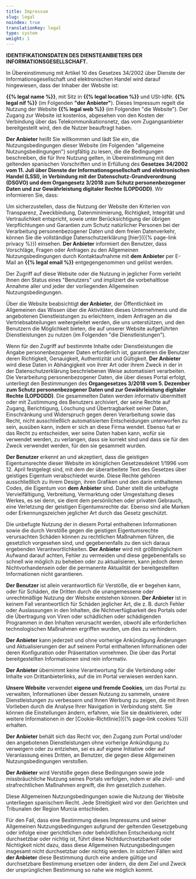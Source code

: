 ```yaml
---
title: Impressum
slug: legal
noindex: true
translationKey: legal
type: system
weight: 1
---
```


**IDENTIFIKATIONSDATEN DES DIENSTEANBIETERS DER INFORMATIONSGESELLSCHAFT.**

In Übereinstimmung mit Artikel 10 des Gesetzes 34/2002 über Dienste der Informationsgesellschaft und elektronischen Handel wird darauf hingewiesen, dass der Inhaber der Website ist:

**{{% legal name %}}**, mit Sitz in **{{% legal location %}}** und USt-IdNr. **{{% legal nif %}}** (im Folgenden **"der Anbieter"**). Dieses Impressum regelt die Nutzung der Website **{{% legal web %}}** (im Folgenden "die Website"). Der Zugang zur Website ist kostenlos, abgesehen von den Kosten der Verbindung über das Telekommunikationsnetz, das vom Zugangsanbieter bereitgestellt wird, den die Nutzer beauftragt haben.

**Der Anbieter** heißt Sie willkommen und lädt Sie ein, die Nutzungsbedingungen dieser Website (im Folgenden "allgemeine Nutzungsbedingungen") sorgfältig zu lesen, die die Bedingungen beschreiben, die für Ihre Nutzung gelten, in Übereinstimmung mit den geltenden spanischen Vorschriften und in Erfüllung des **Gesetzes 34/2002 vom 11. Juli über Dienste der Informationsgesellschaft und elektronischen Handel (LSSI), in Verbindung mit der Datenschutz-Grundverordnung (DSGVO) und dem Organgesetz 3/2018 zum Schutz personenbezogener Daten und zur Gewährleistung digitaler Rechte (LOPDGDD)**. Wir informieren Sie, dass:

Um sicherzustellen, dass die Nutzung der Website den Kriterien von Transparenz, Zweckbindung, Datenminimierung, Richtigkeit, Integrität und Vertraulichkeit entspricht, sowie unter Berücksichtigung der übrigen Verpflichtungen und Garantien zum Schutz natürlicher Personen bei der Verarbeitung personenbezogener Daten und dem freien Datenverkehr, können Sie die vollständige Datenschutzerklärung [hier]({{% page-link privacy %}}) einsehen. **Der Anbieter** informiert den Benutzer, dass Vorschläge, Fragen oder Anfragen zu den Allgemeinen Nutzungsbedingungen durch Kontaktaufnahme mit **dem Anbieter** per E-Mail an **{{% legal email %}}** entgegengenommen und gelöst werden.

Der Zugriff auf diese Website oder die Nutzung in jeglicher Form verleiht Ihnen den Status eines "Benutzers" und impliziert die vorbehaltlose Annahme aller und jeder der vorliegenden Allgemeinen Nutzungsbedingungen.

Über die Website beabsichtigt **der Anbieter**, der Öffentlichkeit im Allgemeinen das Wissen über die Aktivitäten dieses Unternehmens und die angebotenen Dienstleistungen zu erleichtern, indem Anfragen an die Vertriebsabteilungen weitergeleitet werden, die uns unterstützen, und den Benutzern die Möglichkeit bieten, die auf unserer Website aufgeführten Dienstleistungen zu nutzen (im Folgenden "die Dienstleistungen").

Wenn für den Zugriff auf bestimmte Inhalte oder Dienstleistungen die Angabe personenbezogener Daten erforderlich ist, garantieren die Benutzer deren Richtigkeit, Genauigkeit, Authentizität und Gültigkeit. **Der Anbieter** wird diese Daten in Abhängigkeit von ihrer Art oder ihrem Zweck in der in der Datenschutzerklärung beschriebenen Weise automatisiert verarbeiten. Die Verarbeitung personenbezogener Daten, die über dieses Portal erfolgt, unterliegt den Bestimmungen des **Organgesetzes 3/2018 vom 5. Dezember zum Schutz personenbezogener Daten und zur Gewährleistung digitaler Rechte (LOPDGDD)**. Die gesammelten Daten werden informativ übermittelt oder mit Zustimmung des Benutzers archiviert, der seine Rechte auf Zugang, Berichtigung, Löschung und Übertragbarkeit seiner Daten, Einschränkung und Widerspruch gegen deren Verarbeitung sowie das Recht, nicht ausschließlich automatisierten Entscheidungen unterworfen zu sein, ausüben kann, indem er sich an diese Firma wendet. Ebenso hat er das Recht zu entscheiden, wer seine Daten haben kann, wofür sie verwendet werden, zu verlangen, dass sie korrekt sind und dass sie für den Zweck verwendet werden, für den sie gesammelt wurden.

**Der Benutzer** erkennt an und akzeptiert, dass die geistigen Eigentumsrechte dieser Website im königlichen Gesetzesdekret 1/1996 vom 12. April festgelegt sind, mit dem der überarbeitete Text des Gesetzes über geistiges Eigentum verabschiedet wurde. Diese Rechte gehören ausschließlich zu ihrem Design, ihren Grafiken und den darin enthaltenen Codes, die Eigentum von **dem Anbieter** sind. Daher stellt die unbefugte Vervielfältigung, Verbreitung, Vermarktung oder Umgestaltung dieses Werkes, es sei denn, sie dient dem persönlichen oder privaten Gebrauch, eine Verletzung der geistigen Eigentumsrechte dar. Ebenso sind alle Marken oder Erkennungszeichen jeglicher Art durch das Gesetz geschützt.

Die unbefugte Nutzung der in diesem Portal enthaltenen Informationen sowie die durch Verstöße gegen die geistigen Eigentumsrechte verursachten Schäden können zu rechtlichen Maßnahmen führen, die gesetzlich vorgesehen sind, und gegebenenfalls zu den sich daraus ergebenden Verantwortlichkeiten. **Der Anbieter** wird mit größtmöglichem Aufwand darauf achten, Fehler zu vermeiden und diese gegebenenfalls so schnell wie möglich zu beheben oder zu aktualisieren, kann jedoch deren Nichtvorhandensein oder die permanente Aktualität der bereitgestellten Informationen nicht garantieren.

**Der Benutzer** ist allein verantwortlich für Verstöße, die er begehen kann, oder für Schäden, die Dritten durch die unangemessene oder unrechtmäßige Nutzung der Website entstehen können. **Der Anbieter** ist in keinem Fall verantwortlich für Schäden jeglicher Art, die z. B. durch Fehler oder Auslassungen in den Inhalten, die Nichtverfügbarkeit des Portals oder die Übertragung von Viren oder schädlichen oder schädigenden Programmen in den Inhalten verursacht werden, obwohl alle erforderlichen technologischen Maßnahmen ergriffen wurden, um dies zu verhindern.

**Der Anbieter** kann jederzeit und ohne vorherige Ankündigung Änderungen und Aktualisierungen der auf seinem Portal enthaltenen Informationen oder deren Konfiguration oder Präsentation vornehmen. Die über das Portal bereitgestellten Informationen sind rein informativ.

**Der Anbieter** übernimmt keine Verantwortung für die Verbindung oder Inhalte von Drittanbieterlinks, auf die im Portal verwiesen werden kann.

**Unsere Website** verwendet **eigene und fremde Cookies**, um das Portal zu verwalten, Informationen über dessen Nutzung zu sammeln, unsere Dienstleistungen zu verbessern und Ihnen Werbung zu zeigen, die mit Ihren Vorlieben durch die Analyse Ihrer Navigation in Verbindung steht. Sie können die Einstellungen ändern, erfahren, wie Sie sie deaktivieren, oder weitere Informationen in der [Cookie-Richtlinie]({{% page-link cookies %}}) erhalten.

**Der Anbieter** behält sich das Recht vor, den Zugang zum Portal und/oder den angebotenen Dienstleistungen ohne vorherige Ankündigung zu verweigern oder zu entziehen, sei es auf eigene Initiative oder auf Veranlassung eines Dritten, an Benutzer, die gegen diese Allgemeinen Nutzungsbedingungen verstoßen.

**Der Anbieter** wird Verstöße gegen diese Bedingungen sowie jede missbräuchliche Nutzung seines Portals verfolgen, indem er alle zivil- und strafrechtlichen Maßnahmen ergreift, die ihm gesetzlich zustehen.

Diese Allgemeinen Nutzungsbedingungen sowie die Nutzung der Website unterliegen spanischem Recht. Jede Streitigkeit wird vor den Gerichten und Tribunalen der Region Murcia entschieden.

Für den Fall, dass eine Bestimmung dieses Impressums und seiner Allgemeinen Nutzungsbedingungen aufgrund der geltenden Gesetzgebung oder infolge einer gerichtlichen oder behördlichen Entscheidung nicht durchsetzbar oder nichtig ist, führt diese Nichtdurchsetzbarkeit oder Nichtigkeit nicht dazu, dass diese Allgemeinen Nutzungsbedingungen insgesamt nicht durchsetzbar oder nichtig werden. In solchen Fällen wird **der Anbieter** diese Bestimmung durch eine andere gültige und durchsetzbare Bestimmung ersetzen oder ändern, die dem Ziel und Zweck der ursprünglichen Bestimmung so nahe wie möglich kommt.
